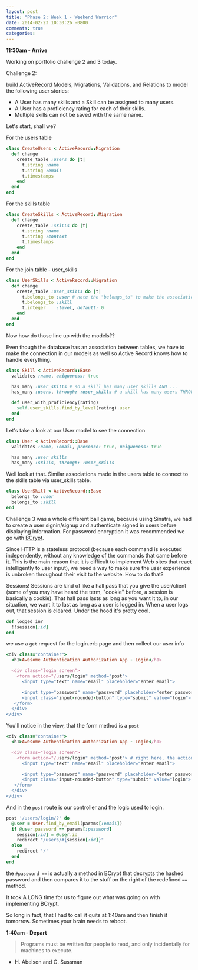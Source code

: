 ```yaml
---
layout: post
title: "Phase 2: Week 1 - Weekend Warrior"
date: 2014-02-23 10:30:26 -0800
comments: true
categories: 
---
```


**11:30am - Arrive**

Working on portfolio challenge 2 and 3 today.

Challenge 2:

build ActiveRecord Models, Migrations, Validations, and Relations to model the following user stories:

* A User has many skills and a Skill can be assigned to many users.
* A User has a proficiency rating for each of their skills.
* Multiple skills can not be saved with the same name.


Let's start, shall we?

For the users table

```ruby /db/migrate/create_users.rb
class CreateUsers < ActiveRecord::Migration
  def change
    create_table :users do |t|
      t.string :name
      t.string :email
      t.timestamps
    end
  end
end
```

For the skills table
```ruby /db/migrate/create_skills.rb
class CreateSkills < ActiveRecord::Migration
  def change
    create_table :skills do |t|
      t.string :name
      t.string :context
      t.timestamps
    end
  end
end
```

For the join table - user_skills
```ruby /db/migrate/create_user_skills.rb
class UserSkills < ActiveRecord::Migration
  def change
    create_table :user_skills do |t|
      t.belongs_to :user # note the "belongs_to" to make the association!
      t.belongs_to :skill
      t.integer    :level, default: 0
    end
  end
end
```

Now how do those line up with the models??

Even though the database has an association between tables, we have to make the connection in our models as well so Active Record knows how to handle everything.

```ruby app/models/skill.rb
class Skill < ActiveRecord::Base
  validates :name, uniqueness: true

  has_many :user_skills # so a skill has many user skills AND ...
  has_many :users, through: :user_skills # a skill has many users THROUGH the table user_skills

  def user_with_proficiency(rating)
    self.user_skills.find_by_level(rating).user
  end
end
```

Let's take a look at our User model to see the connection
```ruby app/models/user.rb
class User < ActiveRecord::Base
  validates :name, :email, presence: true, uniqueness: true

  has_many :user_skills
  has_many :skills, through: :user_skills
```
Well look at that. Similar associations made in the users table to connect to the skills table via user_skills table.

```ruby app/models/user_skill.rb
class UserSkill < ActiveRecord::Base
  belongs_to :user
  belongs_to :skill
end
```

Challenge 3 was a whole different ball game, because using Sinatra, we had to create a user signin/signup and authenticate signed in users before displaying information.  For password encryption it was recommended we go with [BCrypt](http://en.wikipedia.org/wiki/Bcrypt).

Since HTTP is a stateless protocol (because each command is executed independently, without any knowledge of the commands that came before it. This is the main reason that it is difficult to implement Web sites that react intelligently to user input), we need a way to make sure the user experience is unbroken throughout their visit to the website. How to do that? 

Sessions! Sessions are kind of like a hall pass that you give the user/client (some of you may have heard the term, "cookie" before, a session is basically a cookie). That hall pass lasts as long as you want it to, in our situation, we want it to last as long as a user is logged in. When a user logs out, that session is cleared.  Under the hood it's pretty cool.


```ruby
def logged_in?
  !!session[:id]
end
```

we use a `get` request for the login.erb page and then collect our user info

```ruby app/views/login.erb
<div class="container">
  <h1>Awesome Authentication Authorization App - Login</h1>

  <div class="login_screen">
    <form action="/users/login" method="post">
      <input type="text" name="email" placeholder="enter email">

      <input type="password" name="password" placeholder="enter password">
      <input class="input-rounded-button" type="submit" value="login">
   </form>
  </div>
</div>
```

You'll notice in the view, that the form method is a `post` 

```ruby 
<div class="container">
  <h1>Awesome Authentication Authorization App - Login</h1>

  <div class="login_screen">
    <form action="/users/login" method="post"> # right here, the action and the method!
      <input type="text" name="email" placeholder="enter email">

      <input type="password" name="password" placeholder="enter password">
      <input class="input-rounded-button" type="submit" value="login">
   </form>
  </div>
</div>
```

And in the `post` route is our controller and the logic used to login.

```ruby app/controllers/index.rb
post '/users/login/?' do
  @user = User.find_by_email(params[:email])
  if @user.password == params[:password]
    session[:id] = @user.id
    redirect "/users/#{session[:id]}"
  else
    redirect '/'
  end
end
```

the `#password ==` is actually a method in BCrypt that decrypts the hashed password and then compares it to the stuff on the right of the redefined `==` method.

It took A LONG time for us to figure out what was going on with implementing BCrypt.

So long in fact, that I had to call it quits at 1:40am and then finish it tomorrow. Sometimes your brain needs to reboot.

**1:40am - Depart**

>Programs must be written for people to read, and only incidentally for machines to execute.  
- H. Abelson and G. Sussman